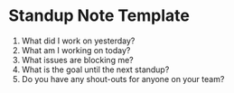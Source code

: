 # Standup Note Template
1. What did I work on yesterday?
2. What am I working on today?
3. What issues are blocking me?
4. What is the goal until the next standup?
5. Do you have any shout-outs for anyone on your team?